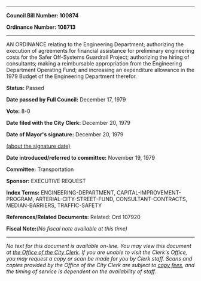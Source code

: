

********

**Council Bill Number: 100874**
   
**Ordinance Number: 108713**
********

 AN ORDINANCE relating to the Engineering Department; authorizing the execution of agreements for financial assistance for preliminary engineering costs for the Safer Off-Systems Guardrail Project; authorizing the hiring of consultants; making a reimbursable appropriation from the Engineering Department Operating Fund; and increasing an expenditure allowance in the 1979 Budget of the Engineering Department therefor.

**Status:** Passed
   
**Date passed by Full Council:** December 17, 1979
   
**Vote:** 8-0
   
**Date filed with the City Clerk:** December 20, 1979
   
**Date of Mayor's signature:** December 20, 1979
   
[(about the signature date)](/~public/approvaldate.htm)
   
   
   
**Date introduced/referred to committee:** November 19, 1979
   
**Committee:** Transportation
   
**Sponsor:** EXECUTIVE REQUEST
   
   
**Index Terms:** ENGINEERING-DEPARTMENT, CAPITAL-IMPROVEMENT-PROGRAM, ARTERIAL-CITY-STREET-FUND, CONSULTANT-CONTRACTS, MEDIAN-BARRIERS, TRAFFIC-SAFETY

**References/Related Documents:** Related: Ord 107920

**Fiscal Note:**_(No fiscal note available at this time)_
********

_No text for this document is available on-line. You may view this document at [the Office of the City Clerk](http://www.seattle.gov/leg/clerk/contactUs.htm). If you are unable to visit the Clerk's Office, you may request a copy or scan be made for you by Clerk staff. Scans and copies provided by the Office of the City Clerk are subject to [copy fees](http://clerk.seattle.gov/~public/clerkfees.htm), and the timing of service is dependent on the availability of staff._


